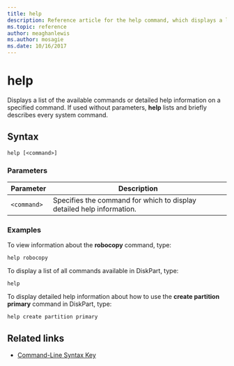 ```yaml
---
title: help
description: Reference article for the help command, which displays a list of the available commands or detailed help information on a specified command.
ms.topic: reference
author: meaghanlewis
ms.author: mosagie
ms.date: 10/16/2017
---
```


# help



Displays a list of the available commands or detailed help information on a specified command. If used without parameters, **help** lists and briefly describes every system command.

## Syntax

```
help [<command>]
```

### Parameters

| Parameter | Description |
| --------- | ----------- |
| `<command>` | Specifies the command for which to display detailed help information. |

### Examples

To view information about the **robocopy** command, type:

```
help robocopy
```

To display a list of all commands available in DiskPart, type:

```
help
```

To display detailed help information about how to use the **create partition primary** command in DiskPart, type:

```
help create partition primary
```

## Related links

- [Command-Line Syntax Key](command-line-syntax-key.md)
